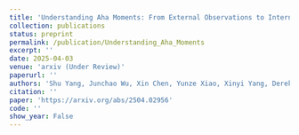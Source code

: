 ```yaml
---
title: 'Understanding Aha Moments: From External Observations to Internal Mechanisms'
collection: publications
status: preprint
permalink: /publication/Understanding_Aha_Moments
excerpt: ''
date: 2025-04-03
venue: 'arxiv (Under Review)'
paperurl: ''
authors: 'Shu Yang, Junchao Wu, Xin Chen, Yunze Xiao, Xinyi Yang, Derek F. Wong, Di Wang*'
citation: ''
paper: 'https://arxiv.org/abs/2504.02956'
code: ''
show_year: False
---
```

